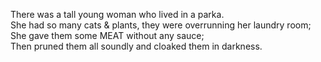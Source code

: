 There was a tall young woman who lived in a parka.  
She had so many cats & plants, they were overrunning her laundry room;  
She gave them some MEAT without any sauce;  
Then pruned them all soundly and cloaked them in darkness.
